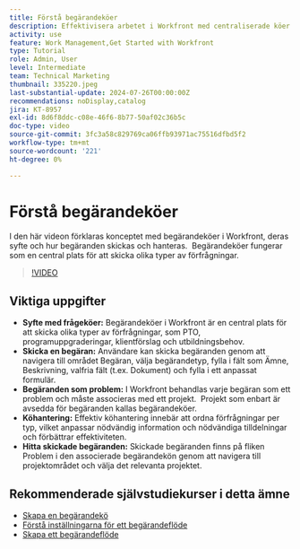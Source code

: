 ```yaml
---
title: Förstå begärandeköer
description: Effektivisera arbetet i Workfront med centraliserade köer för inlämning av material, effektiv köhantering och enkel åtkomst till inskickade begäranden för bättre arbetsflöden.
activity: use
feature: Work Management,Get Started with Workfront
type: Tutorial
role: Admin, User
level: Intermediate
team: Technical Marketing
thumbnail: 335220.jpeg
last-substantial-update: 2024-07-26T00:00:00Z
recommendations: noDisplay,catalog
jira: KT-8957
exl-id: 8d6f8ddc-c08e-46f6-8b77-50af02c36b5c
doc-type: video
source-git-commit: 3fc3a58c829769ca06ffb93971ac75516dfbd5f2
workflow-type: tm+mt
source-wordcount: '221'
ht-degree: 0%

---
```


# Förstå begärandeköer

I den här videon förklaras konceptet med begärandeköer i Workfront, deras syfte och hur begäranden skickas och hanteras. &#x200B; Begärandeköer fungerar som en central plats för att skicka olika typer av förfrågningar. &#x200B;

>[!VIDEO](https://video.tv.adobe.com/v/3447014/?quality=12&learn=on&enablevpops&captions=swe)

## Viktiga uppgifter

* **Syfte med frågeköer:** Begärandeköer i Workfront är en central plats för att skicka olika typer av förfrågningar, som PTO, programuppgraderingar, klientförslag och utbildningsbehov.
* **Skicka en begäran:** Användare kan skicka begäranden genom att navigera till området Begäran, välja begärandetyp, fylla i fält som Ämne, Beskrivning, valfria fält (t.ex. Dokument) och fylla i ett anpassat formulär. &#x200B;
* **Begäranden som problem:** I Workfront behandlas varje begäran som ett problem och måste associeras med ett projekt. &#x200B; Projekt som enbart är avsedda för begäranden kallas begärandeköer. &#x200B;
* **Köhantering:** Effektiv köhantering innebär att ordna förfrågningar per typ, vilket anpassar nödvändig information och nödvändiga tilldelningar och förbättrar effektiviteten. &#x200B;
* **Hitta skickade begäranden:** Skickade begäranden finns på fliken Problem i den associerade begärandekön genom att navigera till projektområdet och välja det relevanta projektet. &#x200B;


## Rekommenderade självstudiekurser i detta ämne

* [Skapa en begärandekö](/help/manage-work/request-queues/create-a-request-queue.md)
* [Förstå inställningarna för ett begärandeflöde](/help/manage-work/request-queues/understand-settings-for-a-flow-request.md)
* [Skapa ett begärandeflöde](/help/manage-work/request-queues/create-a-request-flow.md)

